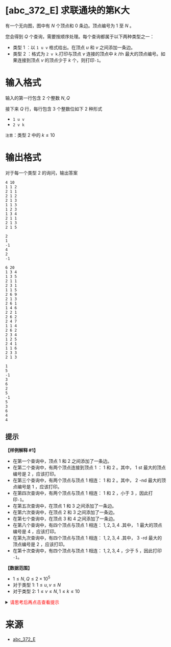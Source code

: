 # [abc_372_E] 求联通块的第K大

有一个无向图，图中有 $N$ 个顶点和 $0$ 条边。顶点编号为 $1$ 至 $N$ 。

您会得到 $Q$ 个查询，需要按顺序处理。每个查询都属于以下两种类型之一：

- 类型 $1$ ：以 `1 u v` 格式给出。在顶点 $u$ 和 $v$ 之间添加一条边。
- 类型 $2$ ：格式为 `2 v k`.打印与顶点 $v$ 连接的顶点中 $k$ /th 最大的顶点编号。如果连接到顶点 $v$ 的顶点少于 $k$ 个，则打印`-1`。

# 输入格式

输入的第一行包含 2 个整数 $N, Q$

接下来 $Q$ 行，每行包含 3 个整数位如下 2 种形式
- `1 u v`
- `2 v k`

`注意`：类型 2 中的 $k \leq 10$

# 输出格式

对于每一个类型 2 的询问，输出答案

```input1
4 10
1 1 2
2 1 1
2 1 2
2 1 3
1 1 3
1 2 3
1 3 4
2 1 1
2 1 3
2 1 5
```

```output1
2
1
-1
4
2
-1
```

```input2
6 20
1 3 4
1 3 5
2 1 1
2 3 1
1 1 5
2 6 9
2 1 3
2 6 1
1 4 6
2 2 1
2 6 2
2 4 7
1 1 4
2 6 2
2 3 4
1 2 5
2 4 1
1 1 6
2 3 3
2 1 3
```

```output2
1
5
-1
3
6
2
5
-1
5
3
6
4
4
```

## 提示

**【样例解释 #1】**
- 在第一个查询中，顶点 $1$ 和 $2$ 之间添加了一条边。
- 在第二个查询中，有两个顶点连接到顶点 $1$ ： $1$ 和 $2$ 。其中， $1$ st 最大的顶点编号是 $2$ ，应该打印。
- 在第三个查询中，有两个顶点与顶点 $1$ 相连： $1$ 和 $2$ 。其中， $2$ -nd 最大的顶点编号是 $1$ ，应该打印。
- 在第四次查询中，有两个顶点与顶点 $1$ 相连： $1$ 和 $2$ ，小于 $3$ ，因此打印`-1`。
- 在第五次查询中，在顶点 $1$ 和 $3$ 之间添加了一条边。
- 在第六次查询中，在顶点 $2$ 和 $3$ 之间添加了一条边。
- 在第七个查询中，在顶点 $3$ 和 $4$ 之间添加了一条边。
- 在第八个查询中，有四个顶点与顶点 $1$ 相连： $1,2,3,4$ .其中， $1$ 最大的顶点编号是 $4$ ，应该打印。
- 在第九次查询中，有四个顶点与顶点 $1$ 相连： $1,2,3,4$ .其中， $3$ -rd 最大的顶点编号是 $2$ ，应该打印。
- 在第十次查询中，有四个顶点与顶点 $1$ 相连： $1,2,3,4$ ，少于 $5$ ，因此打印 `-1`。

**【数据范围】**
- $1 \leq N, Q \leq 2 \times 10^5$
- 对于类型 1: $1 \leq u, v \leq N$
- 对于类型 2: $1 \leq v \leq N, 1 \leq k \leq 10$

<details>
<summary><font color="#FF0000">请思考后再点击查看提示</font></summary>

</details>

# 来源
* [abc_372_E](https://atcoder.jp/contests/abc372/tasks/abc372_e)